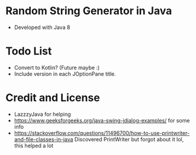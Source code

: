 # Random String Generator in Java

- Developed with Java 8

# Todo List

- Convert to Kotlin? (Future maybe :)
- Include version in each JOptionPane title.
# Credit and License 

- LazzzyJava for helping
- https://www.geeksforgeeks.org/java-swing-jdialog-examples/ for some info
- https://stackoverflow.com/questions/11496700/how-to-use-printwriter-and-file-classes-in-java Discovered PrintWriter
  but forgot about it lol, this helped a lot